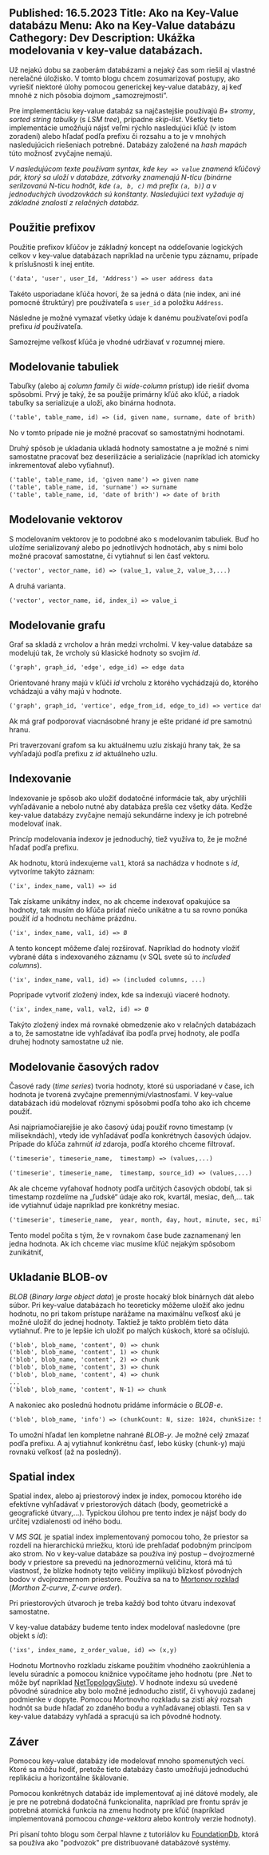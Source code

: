 Published: 16.5.2023
Title: Ako na Key-Value databázu
Menu: Ako na Key-Value databázu
Cathegory: Dev
Description: Ukážka modelovania v key-value databázach.
---
Už nejakú dobu sa zaoberám databázami a nejaký čas som riešil aj vlastné nerelačné úložisko. V tomto blogu chcem zosumarizovať postupy,
ako vyriešiť niektoré úlohy pomocou generickej key-value databázy,
aj keď mnohé z nich pôsobia dojmom „samozrejmosti“.

Pre implementáciu key-value databáz sa najčastejšie používajú _B+ stromy_, _sorted string tabulky_ (s _LSM tree_), prípadne _skip-list_. 
Všetky tieto implementácie umožňujú nájsť veľmi rýchlo nasledujúci kľúč (v istom zoradení) alebo hľadať podľa prefixu či rozsahu
a to je v mnohých nasledujúcich riešeniach potrebné. 
Databázy založené na _hash mapách_ túto možnosť zvyčajne nemajú.

_V nasledujúcom texte používam syntax, kde `key => value` znamená kľúčový pár, ktorý sa uloží v databáze, zátvorky znamenajú N-ticu
(binárne serilzovanú N-ticu hodnôt, kde `(a, b, c)` má prefix `(a, b)`) a v jednoduchých úvodzovkách sú konštanty.
Nasledujúci text vyžaduje aj základné znalosti z relačných databáz._

## Použitie prefixov
Použitie prefixov kľúčov je základný koncept na oddeľovanie logických celkov v key-value databázach napríklad na určenie typu záznamu,
prípade k príslušnosti k inej entite.

```handlebars
('data', 'user', user_Id, 'Address') => user address data
```

Takéto usporiadane kľúča hovorí, že sa jedná o dáta (nie index, ani iné pomocné štruktúry) pre používateľa s `user_id` a položku `Address`.

Následne je možné vymazať všetky údaje k danému používateľovi podľa prefixu _id_ používateľa.

Samozrejme veľkosť kľúča je vhodné udržiavať v rozumnej miere.

## Modelovanie tabuliek 
Tabuľky (alebo aj _column family_ či _wide-column_ prístup) ide riešiť dvoma spôsobmi. Prvý je taký, že sa použije primárny kľúč ako kľúč, a riadok tabuľky sa serializuje a uloží,
ako binárna hodnota.

```handlebars
('table', table_name, id) => (id, given name, surname, date of brith)
```

No v tomto prípade nie je možné pracovať so samostatnými hodnotami.

Druhý spôsob je ukladania ukladá hodnoty samostatne a je možné s nimi samostatne pracovať bez deserilizácie a serializácie
(napríklad ich atomicky inkrementovať alebo vyťiahnuť).

```handlebars
('table', table_name, id, 'given name') => given name
('table', table_name, id, 'surname') => surname
('table', table_name, id, 'date of brith') => date of brith
```

## Modelovanie vektorov
S modelovaním vektorov je to podobné ako s modelovaním tabuliek.
Buď ho uložíme serializovaný alebo po jednotlivých hodnotách, aby s nimi bolo možné pracovať samostatne, či vytiahnuť si len časť vektoru.

```handlebars
('vector', vector_name, id) => (value_1, value_2, value_3,...)
```

A druhá varianta.

```handlebars
('vector', vector_name, id, index_i) => value_i
```

## Modelovanie grafu
Graf sa skladá z vrcholov a hrán medzi vrcholmi. V key-value databáze sa modelujú tak, že vrcholy sú klasické hodnoty so svojim _id_.

```handlebars
('graph', graph_id, 'edge', edge_id) => edge data

```

Orientované hrany majú v kľúči _id_ vrcholu z ktorého vychádzajú do, ktorého vchádzajú a váhy majú v hodnote.

```handlebars
('graph', graph_id, 'vertice', edge_from_id, edge_to_id) => vertice data

```

Ak má graf podporovať viacnásobné hrany je ešte pridané _id_ pre samotnú hranu.

Pri traverzovaní grafom sa ku aktuálnemu uzlu získajú hrany tak, že sa vyhľadajú podľa prefixu z _id_ aktuálneho uzlu.

## Indexovanie
Indexovanie je spôsob ako uložiť dodatočné informácie tak, aby urýchlili vyhľadávanie a nebolo nutné aby databáza prešla cez všetky dáta.
Keďže key-value databázy zvyčajne nemajú sekundárne indexy je ich potrebné modelovať inak.

Princíp modelovania indexov je jednoduchý, tiež využíva to, že je možné hľadať podľa prefixu.

Ak hodnotu, ktorú indexujeme `val1`, ktorá sa nachádza v hodnote s _id_,  vytvoríme takýto záznam:

```handlebars
('ix', index_name, val1) => id

```

Tak získame unikátny index, no ak chceme indexovať opakujúce sa hodnoty, tak musím do kľúča pridať niečo unikátne 
a tu sa rovno ponúka použiť _id_ a hodnotu necháme prázdnu.

```handlebars
('ix', index_name, val1, id) => Ø

```

A tento koncept môžeme ďalej rozširovať. Napríklad do hodnoty vložiť vybrané dáta s indexovaného záznamu (v SQL svete sú to _included columns_).

```handlebars
('ix', index_name, val1, id) => (included columns, ...)

```

Poprípade vytvoriť zložený index, kde sa indexujú viaceré hodnoty.

```handlebars
('ix', index_name, val1, val2, id) => Ø

```

Takýto zložený index má rovnaké obmedzenie ako v relačných databázach a to, že samostatne ide vyhľadávať iba podľa prvej hodnoty, ale podľa druhej hodnoty samostatne už nie.

## Modelovanie časových radov

Časové rady (_time series_) tvoria hodnoty, ktoré sú usporiadané v čase, ich hodnota je tvorená zvyčajne premennými/vlastnosťami.
V key-value databázach idú modelovať rôznymi spôsobmi podľa toho ako ich chceme použiť.

Asi najpriamočiarejšie je ako časový údaj  použiť rovno timestamp (v milisekndách), vtedy ide vyhľadávať podľa konkrétnych časových údajov.
Prípade do kľúča zahrnúť _id_ zdaroja, podľa ktorého chceme filtrovať.

```handlebars
('timeserie', timeserie_name,  timestamp) => (values,...)
```

```handlebars
('timeserie', timeserie_name,  timestamp, source_id) => (values,...)
```

Ak ale chceme vyťahovať hodnoty podľa určitých časových období,
tak si timestamp rozdelíme na „ľudské“ údaje ako rok, kvartál, mesiac, deň,... tak ide vytiahnuť údaje napríklad pre konkrétny mesiac.

```handlebars
('timeserie', timeserie_name,  year, month, day, hout, minute, sec, milisec) => (values,...)
```

Tento model počíta s tým, že v rovnakom čase bude zaznamenaný len jedna hodnota. Ak ich chceme viac musíme kľúč nejakým spôsobom zunikátniť,

## Ukladanie BLOB-ov
_BLOB_ (_Binary large object data_) je proste hocaký blok binárnych dát alebo súbor.
Pri key-value databázach ho teoreticky môžeme uložiť ako jednu hodnotu, no pri takom prístupe narážame na maximálnu veľkosť akú je možné uložiť do jednej hodnoty.
Taktiež je takto problém tieto dáta vytiahnuť. Pre to je lepšie ich uložiť po malých kúskoch, ktoré sa očíslujú.

```handlebars
('blob', blob_name, 'content', 0) => chunk
('blob', blob_name, 'content', 1) => chunk
('blob', blob_name, 'content', 2) => chunk
('blob', blob_name, 'content', 3) => chunk
('blob', blob_name, 'content', 4) => chunk
...
('blob', blob_name, 'content', N-1) => chunk
```

A nakoniec ako poslednú hodnotu pridáme informácie o _BLOB-e_.
```handlebars
('blob', blob_name, 'info') => (chunkCount: N, size: 1024, chunkSize: 512, name: foobar.pdf)`
```

To umožní hľadať len kompletne nahrané _BLOB-y_. Je možné celý zmazať podľa prefixu.
A aj vytiahnuť konkrétnu časť, lebo kúsky (chunk-y) majú rovnakú veľkosť (až na posledný).

## Spatial index
Spatial index, alebo aj priestorový index je index,
pomocou ktorého ide efektívne vyhľadávať v priestorových dátach (body, geometrické a geografické útvary,...).
Typickou úlohou pre tento index je nájsť body do určitej vzdialenosti od iného bodu. 

V _MS SQL_ je spatial index implementovaný pomocou toho, že priestor sa rozdelí na hierarchickú mriežku,
ktorú ide prehľadať podobným princípom ako strom. No v key-value databáze sa používa iný postup –
dvojrozmerné body v priestore sa prevedú na jednorozmernú veličinu,
ktorá má tú vlastnosť, že blízke hodnoty tejto veličiny implikujú blízkosť pôvodných bodov v dvojrozmernom priestore.
Používa sa na to [Mortonov rozklad](https://cs.wikipedia.org/wiki/Morton%C5%AFv_rozklad) (_Morthon Z-curve_, _Z-curve order_).

Pri priestorových útvaroch je treba každý bod tohto útvaru indexovať samostatne.

V key-value databázy budeme tento index modelovať nasledovne (pre objekt s _id_):

```handlebars
('ixs', index_name, z_order_value, id) => (x,y)
```

Hodnotu Mortnovho rozkladu získame použitím vhodného zaokrúhlenia a levelu súradníc a pomocou knižnice vypočítame jeho hodnotu 
(pre .Net to môže byť napríklad [NetTopologySiute](https://nettopologysuite.github.io/NetTopologySuite/api/NetTopologySuite.Shape.Fractal.MortonCode.html)).
V hodnote indexu sú uvedené pôvodné súradnice aby bolo možné jednoducho zistiť, či vyhovujú zadanej podmienke v dopyte.
Pomocou Mortnovho rozkladu sa zistí aký rozsah hodnôt sa bude hľadať zo zdaného bodu a vyhľadávanej oblasti.
Ten sa v key-value databázy vyhľadá a spracujú sa ich pôvodné hodnoty.

## Záver
Pomocou key-value databázy ide modelovať mnoho spomenutých vecí. Ktoré sa môžu hodiť, pretože tieto databázy často umožňujú jednoduchú replikáciu a horizontálne škálovanie.

Pomocou konkrétnych databáz ide implementovať aj iné dátové modely, ale je pre ne potrebná dodatočná funkcionalita, napríklad pre frontu správ je potrebná atomická funkcia na zmenu hodnoty pre kľúč (napríklad implementovaná pomocou _change-vektora_ alebo kontroly verzie hodnoty).

Pri písaní tohto blogu som čerpal hlavne z tutoriálov ku [FoundationDb](https://www.foundationdb.org/),
ktorá sa používa ako "podvozok" pre distribuované databázové systémy.
